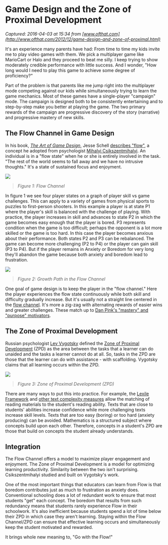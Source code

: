 # Game Design and the Zone of Proximal Development

_Captured: 2016-04-03 at 15:34 from [www.ofthat.com](http://www.ofthat.com/2012/12/game-design-and-zone-of-proximal.html)_

It's an experience many parents have had: From time to time my kids invite me to play video games with them. We pick a multiplayer game like MarioCart or Halo and they proceed to beat me silly. I keep trying to show moderately credible performance with little success. And I wonder, "How long would I need to play this game to achieve some degree of proficiency?"

Part of the problem is that parents like me jump right into the multiplayer mode competing against our kids while simultaneously trying to learn the game mechanics. Most of these games have a single-player "campaign" mode. The campaign is designed both to be consistently entertaining and to step-by-step make you better at playing the game. The two primary rewards of the campaign are progressive discovery of the story (narrative) and progressive mastery of new skills.

##  The Flow Channel in Game Design

In his book, _[The Art of Game Design](http://amzn.to/V45jN3)_, Jesse Schell [describes "flow"](http://artofgamedesign.com/book/AGD%20-%20Chapter%2009.pdf), a concept he adopted from psychologist [Mihalyi Csikszentmihalyi](http://en.wikipedia.org/wiki/Csikszentmihalyi). An individual is in a "flow state" when he or she is entirely involved in the task. "The rest of the world seems to fall away and we have no intrusive thoughts." It's a state of sustained focus and enjoyment.

![](http://4.bp.blogspot.com/-Nwo9N6Xydg0/UM_IC-UYjAI/AAAAAAAAAoY/X1GBBzDN9DA/s320/FlowChannel.png)

> _Figure 1: Flow Channel_

In figure 1 we see four player states on a graph of player skill vs game challenges. This can apply to a variety of games from physical sports to puzzles to first-person shooters. In this example a player is at state P1 where the player's skill is balanced with the challenge of playing. With practice, the player increases in skill and advances to state P2 in which the game becomes easy enough that the player is bored. P3 represents condition when the game is too difficult; perhaps the opponent is a lot more skilled or the game is too hard. In this case the player becomes anxious about their performance. Both states P2 and P3 can be rebalanced. The game can become more challenging (P2 to P4) or the player can gain skill (P3 to P4). But if the player remains in Anxiety or Boredom for very long they'll abandon the game because both anxiety and boredom lead to frustration.

![](http://4.bp.blogspot.com/-04ZsOhgWowk/UM_IDFJfQmI/AAAAAAAAAog/ngEL8LPt-1I/s320/FlowChannel2.png)

> _Figure 2: Growth Path in the Flow Channel_

One goal of game design is to keep the player in the "flow channel." Here the player experiences the flow state continuously while both skill and difficulty gradually increase. But it's usually not a straight line centered in the [flow channel](http://indiedevstories.com/2011/08/10/game-theory-applied-the-flow-channel/). It's more a zig-zag with alternating rewards of easier wins and greater challenges. These match up to [Dan Pink's "mastery" and "purpose" motivators](http://www.ted.com/talks/dan_pink_on_motivation.html).

##  The Zone of Proximal Development

Russian psychologist [Lev Vygotsky](http://en.wikipedia.org/wiki/Lev_Vygotsky) defined the [Zone of Proximal Development](http://en.wikipedia.org/wiki/Zone_of_proximal_development) (ZPD) as the area between the tasks that a learner can do unaided and the tasks a learner cannot do at all. So, tasks in the ZPD are those that the learner can do with assistance - with scaffolding. Vygotsky claims that all learning occurs within the ZPD.

![](http://1.bp.blogspot.com/-fkD1s4_TvW4/UM_IDzO_6BI/AAAAAAAAAoo/Gt1jVYuFerk/s400/ZPD.png)

> _Figure 3: Zone of Proximal Development (ZPD)_

There are many ways to put this into practice. For example, the [Lexile Framework](http://www.lexile.com/) and [other text complexity measures](http://www.corestandards.org/assets/E0813_Appendix_A_New_Research_on_Text_Complexity.pdf) allow the matching of reading materials to the student's reading ability. Texts that are close to students' abilities increase confidence while more challenging texts increase skill levels. Texts that are too easy (boring) or too hard (anxiety producing) can be avoided. Mathematics is a structured subject where concepts build upon each other. Therefore, concepts in a student's ZPD are those that build on concepts the student already understands.

##  Integration

The Flow Channel offers a model to maximize player engagement and enjoyment. The Zone of Proximal Development is a model for optimizing learning productivity. Similarity between the two isn't surprising. Csikszentmihalyi studied and built on Vygotsky's work.

One of the most important things that educators can learn from Flow is that boredom contributes just as much to frustration as anxiety does. Conventional schooling does a lot of redundant work to ensure that most students "get" each concept. The boredom that results from such redundancy means that students rarely experience Flow in their schoolwork. It's also inefficient because students spend a lot of time below their ZPD in which case they aren't learning. Staying within the Flow Channel/ZPD can ensure that effective learning occurs and simultaneously keep the student motivated and rewarded.

It brings whole new meaning to, "Go with the Flow!"
